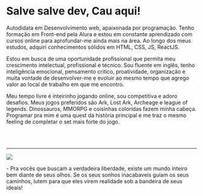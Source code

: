 # Salve salve dev, Cau aqui!

<div>
  <p>Autodidata em Desenvolvimento web, apaixonada por programação.
Tenho formação em Front-end pela Alura e estou em constante aprendizado com cursos online para aprofundar-me ainda mais na área.
    Ao longo dos meus estudos, adquiri conhecimentos sólidos em HTML, CSS, JS, ReactJS.</p>

<p>Estou em busca de uma oportunidade profissional que permita meu crescimento intelectual, profissional e técnico.
Sou fluente em inglês, tenho inteligência emocional, pensamento critico, proatividade, organização e muita vontade de desenvolver-me e evoluir ao mesmo tempo que agrego valor ao local de trabalho em que me encontro.</p>
  
  <p>Meu tempo livre é inteirinho jogando online, sou competitiva e adoro desafios. Meus jogos preferidos são Ark, Lost Ark, Archeage e league of legends. Dinossauros, MMORPG e coisinhas coloridas fazem minha cabeça. Programar pra mim é uma quest da história principal e me traz o mesmo feeling de completar o set mais forte do jogo.</p>
</div>
<br>
<br>
<hr>

<img src="https://media.tenor.com/RPsECevq3AIAAAAd/one-piece-we-are.gif" />
<p>- Pra vocês que buscam a verdadeira liberdade, existe um mundo inteiro bem diante de seus olhos. Se os seus sonhos inacabaveis guiam os seus caminhos, lutem para que eles virem realidade sob a bandeira de seus ideais!</p>


